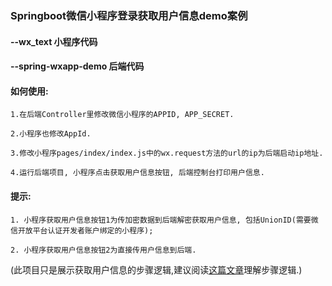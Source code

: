 ### Springboot微信小程序登录获取用户信息demo案例

#### --wx_text 小程序代码
#### --spring-wxapp-demo  后端代码

#### 如何使用:

    1.在后端Controller里修改微信小程序的APPID, APP_SECRET.
    
    2.小程序也修改AppId.
    
    3.修改小程序pages/index/index.js中的wx.request方法的url的ip为后端启动ip地址.
    
    4.运行后端项目, 小程序点击获取用户信息按钮, 后端控制台打印用户信息.
    
#### 提示:

    1. 小程序获取用户信息按钮1为传加密数据到后端解密获取用户信息, 包括UnionID(需要微信开放平台认证开发者账户绑定的小程序);
    
    2. 小程序获取用户信息按钮2为直接传用户信息到后端.
    
  (此项目只是展示获取用户信息的步骤逻辑,建议阅读[这篇文章](https://blog.csdn.net/qq_41971087/article/details/82630612)理解步骤逻辑.)
